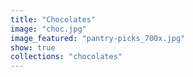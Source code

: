 ```yaml
---
title: "Chocolates"
image: "choc.jpg"
image_featured: "pantry-picks_700x.jpg"
show: true
collections: "chocolates"
---
```

